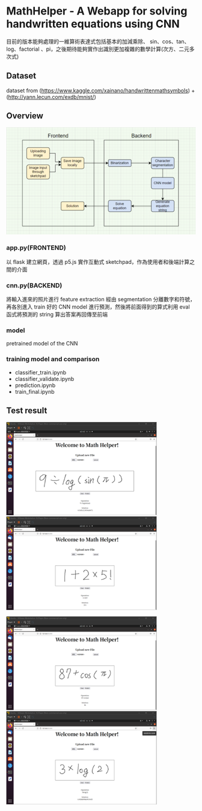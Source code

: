 # MathHelper - A Webapp for solving handwritten equations using CNN
目前的版本能夠處理的一維算術表達式包括基本的加減乘除、 sin、cos、tan、 log、factorial 、pi，之後期待能夠實作出識別更加複雜的數學計算(次方、二元多次式)

## Dataset
dataset from (https://www.kaggle.com/xainano/handwrittenmathsymbols) + (http://yann.lecun.com/exdb/mnist/)

## Overview
![image](https://github.com/Tristaaaa/MathHelper/blob/main/test/overview.png)

### app.py(FRONTEND)
以 flask 建立網頁，透過 p5.js 實作互動式 sketchpad，作為使用者和後端計算之間的介面

### cnn.py(BACKEND)
將輸入進來的照片進行 feature extraction 經由 segmentation 分離數字和符號，再各別進入 train 好的 CNN model 進行預測，然後將前面得到的算式利用 eval 函式將預測的 string 算出答案再回傳至前端

### model
pretrained model of the CNN

### training model and comparison
- classifier_train.ipynb
- classifier_validate.ipynb
- prediction.ipynb
- train_final.ipynb

## Test result
<p float="left">
    <img src="https://github.com/Tristaaaa/MathHelper/blob/main/test/%E8%9E%A2%E5%B9%95%E6%93%B7%E5%8F%96%E7%95%AB%E9%9D%A2%202022-06-10%20191449.png" alt="1" width="400" />
    <img src="https://github.com/Tristaaaa/MathHelper/blob/main/test/%E8%9E%A2%E5%B9%95%E6%93%B7%E5%8F%96%E7%95%AB%E9%9D%A2%202022-06-10%20185114.png" alt="2" width="400" /> 
</p>

<p float="left">
    <img src="https://github.com/Tristaaaa/MathHelper/blob/main/test/%E8%9E%A2%E5%B9%95%E6%93%B7%E5%8F%96%E7%95%AB%E9%9D%A2%202022-06-10%20185806.png" alt="1" width="400" />
    <img src="https://github.com/Tristaaaa/MathHelper/blob/main/test/%E8%9E%A2%E5%B9%95%E6%93%B7%E5%8F%96%E7%95%AB%E9%9D%A2%202022-06-10%20185359.png" alt="2" width="400" /> 
</p>
